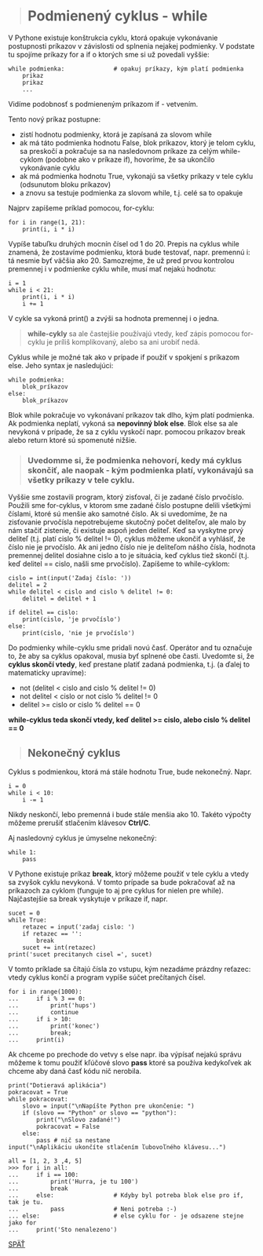># Podmienený cyklus - while

V Pythone existuje konštrukcia cyklu, ktorá opakuje vykonávanie postupnosti príkazov v závislosti od splnenia nejakej podmienky. V podstate tu spojíme príkazy for a if o ktorých sme si už povedali vyššie:
~~~
while podmienka:              # opakuj príkazy, kým platí podmienka
    prikaz
    prikaz
    ...
~~~
Vidíme podobnosť s podmieneným príkazom if - vetvením. 

Tento nový príkaz postupne:

* zistí hodnotu podmienky, ktorá je zapísaná za slovom while
* ak má táto podmienka hodnotu False, blok príkazov, ktorý je telom cyklu, sa preskočí a pokračuje sa na nasledovnom príkaze za celým while-cyklom (podobne ako v príkaze if), hovoríme, že sa ukončilo vykonávanie cyklu
* ak má podmienka hodnotu True, vykonajú sa všetky príkazy v tele cyklu (odsunutom bloku príkazov)
* a znovu sa testuje podmienka za slovom while, t.j. celé sa to opakuje

Najprv zapíšeme príklad pomocou, for-cyklu:
~~~
for i in range(1, 21):
    print(i, i * i)
~~~
Vypíše tabuľku druhých mocnín čísel od 1 do 20. Prepis na cyklus while znamená, že zostavíme podmienku, ktorá bude testovať, napr. premennú i: tá nesmie byť väčšia ako 20. Samozrejme, že už pred prvou kontrolou premennej i v podmienke cyklu while, musí mať nejakú hodnotu:
~~~
i = 1
while i < 21:
    print(i, i * i)
    i += 1
~~~
V cykle sa vykoná print() a zvýši sa hodnota premennej i o jedna.

>**while-cykly** sa ale častejšie používajú vtedy, keď zápis pomocou for-cyklu je príliš komplikovaný, alebo sa ani urobiť nedá.

Cyklus while je možné tak ako v prípade if použiť v spokjení s príkazom else. Jeho syntax je nasledujúci:
~~~
while podmienka:
    blok_príkazov
else:
    blok_príkazov
~~~
Blok while pokračuje vo vykonávaní príkazov tak dlho, kým platí podmienka. Ak podmienka neplatí, vykoná sa **nepovinný blok else**. Blok else sa ale nevykoná v prípade, že sa z cyklu vyskočí napr. pomocou príkazov break alebo return ktoré sú spomenuté nižšie.

>### Uvedomme si, že podmienka nehovorí, kedy má cyklus skončiť, ale naopak - kým podmienka platí, vykonávajú sa všetky príkazy v tele cyklu.

Vyššie sme zostavili program, ktorý zisťoval, či je zadané číslo prvočíslo. Použili sme for-cyklus, v ktorom sme zadané číslo postupne delili všetkými číslami, ktoré sú menšie ako samotné číslo. Ak si uvedomíme, že na zisťovanie prvočísla nepotrebujeme skutočný počet deliteľov, ale malo by nám stačiť zistenie, či existuje aspoň jeden deliteľ. Keď sa vyskytne prvý deliteľ (t.j. platí cislo % delitel != 0), cyklus môžeme ukončiť a vyhlásiť, že číslo nie je prvočíslo. Ak ani jedno číslo nie je deliteľom nášho čísla, hodnota premennej delitel dosiahne cislo a to je situácia, keď cyklus tiež skončí (t.j. keď delitel == cislo, našli sme prvočíslo). Zapíšeme to while-cyklom:
~~~
cislo = int(input('Zadaj číslo: '))
delitel = 2
while delitel < cislo and cislo % delitel != 0:
    delitel = delitel + 1

if delitel == cislo:
    print(cislo, 'je prvočíslo')
else:
    print(cislo, 'nie je prvočíslo')
~~~
Do podmienky while-cyklu sme pridali novú časť. Operátor and tu označuje to, že aby sa cyklus opakoval, musia byť splnené obe časti. Uvedomte si, že **cyklus skončí vtedy**, keď prestane platiť zadaná podmienka, t.j. (a ďalej to matematicky upravíme):

* not (delitel < cislo and cislo % delitel != 0)
* not delitel < cislo or not cislo % delitel != 0
* delitel >= cislo or cislo % delitel == 0

**while-cyklus teda skončí vtedy, keď delitel >= cislo, alebo cislo % delitel == 0**

>## Nekonečný cyklus
Cyklus s podmienkou, ktorá má stále hodnotu True, bude nekonečný. Napr.
~~~
i = 0
while i < 10:
    i -= 1
~~~
Nikdy neskončí, lebo premenná i bude stále menšia ako 10. Takéto výpočty môžeme prerušiť stlačením klávesov **Ctrl/C**.

Aj nasledovný cyklus je úmyselne nekonečný:
~~~
while 1:
    pass
~~~
V Pythone existuje príkaz **break**, ktorý môžeme použiť v tele cyklu a vtedy sa zvyšok cyklu nevykoná. V tomto prípade sa bude pokračovať až na príkazoch za cyklom (funguje to aj pre cyklus for nielen pre while). Najčastejšie sa break vyskytuje v príkaze if, napr.
~~~
sucet = 0
while True:
    retazec = input('zadaj cislo: ')
    if retazec == '':
        break
    sucet += int(retazec)
print('sucet precitanych cisel =', sucet)
~~~
V tomto príklade sa čítajú čísla zo vstupu, kým nezadáme prázdny reťazec: vtedy cyklus končí a program vypíše súčet prečítaných čísel.
~~~
for i in range(1000):
...     if i % 3 == 0:
...         print('hups')
...         continue
...     if i > 10:
...         print('konec')
...         break;
...     print(i)
~~~

Ak chceme po prechode do vetvy s else napr. iba výpísať nejakú správu môžeme k tomu použiť kľúčové slovo **pass** ktoré sa používa kedykoľvek ak chceme aby daná časť kódu nič nerobila.
~~~
print("Dotieravá aplikácia")
pokracovat = True
while pokracovat:
    slovo = input("\nNapíšte Python pre ukončenie: ")
    if (slovo == "Python" or slovo == "python"):
        print("\nSlovo zadané!")
        pokracovat = False
    else:
        pass # nič sa nestane
input("\nAplikáciu ukončíte stlačením ľubovoľného klávesu...")
~~~
~~~
all = [1, 2, 3 ,4, 5]
>>> for i in all:
...     if i == 100:
...         print('Hurra, je tu 100')
...         break
...     else:                 # Kdyby byl potreba blok else pro if, tak je tu.
...         pass              # Neni potreba :-)
... else:                     # else cyklu for - je odsazene stejne jako for
...     print('Sto nenalezeno')
~~~

[SPÄŤ](../../Obsah.md)